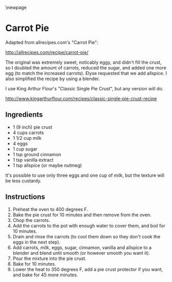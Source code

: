 \newpage

# Carrot Pie

Adapted from allrecipes.com's "Carrot Pie":

http://allrecipes.com/recipe/carrot-pie/

The original was extremely sweet, noticably eggy, and didn't fill the crust,
so I doubled the amount of carrots, reduced the sugar, and added one more egg
(to match the increased carrots). Elyse requested that we add allspice. I also
simplified the recipe by using a blender.

I use King Arthur Flour's "Classic Single Pie Crust", but any version will do.

http://www.kingarthurflour.com/recipes/classic-single-pie-crust-recipe

## Ingredients

  * 1 (9 inch) pie crust
  * 4 cups carrots
  * 1 1/2 cup milk
  * 4 eggs
  * 1 cup sugar
  * 1 tsp ground cinnamon
  * 1 tsp vanilla extract
  * 1 tsp allspice (or maybe nutmeg)

It's possible to use only three eggs and one cup of milk, but the texture will be
less custardy.

## Instructions

 1. Preheat the oven to 400 degrees F.
 2. Bake the pie crust for 10 minutes and then remove from the oven.
 3. Chop the carrots.
 4. Add the carrots to the pot with enough water to cover them, and boil for
    10 minutes.
 5. Drain and rinse the carrots (to cool them down so they don't cook the eggs
    in the next step).
 6. Add carrots, milk, eggs, sugar, cinnamon, vanilla and allspice to a blender
    and blend until smooth (or however smooth you want it).
 7. Pour the mixture into the pie crust.
 8. Bake for 10 minutes.
 9. Lower the heat to 350 degrees F, add a pie crust protector if you want, and bake
    for 45 more minutes.
